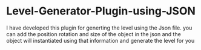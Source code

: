 # Level-Generator-Plugin-using-JSON
I have developed this plugin for generting the level using the Json file. you can add the position rotation and size of the object in the json and the object will instantiated using that information and generate the level for you

